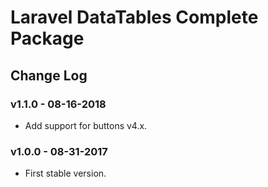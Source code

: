 # Laravel DataTables Complete Package

## Change Log

### v1.1.0 - 08-16-2018

- Add support for buttons v4.x.

### v1.0.0 - 08-31-2017

- First stable version.
